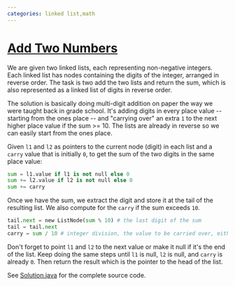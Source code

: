 ```yaml
---
categories: linked list,math
---
```


# [Add Two Numbers](https://leetcode.com/problems/add-two-numbers/)

We are given two linked lists, each representing non-negative integers. Each linked list has nodes containing the digits of the integer, arranged in reverse order. The task is two add the two lists and return the sum, which is also represented as a linked list of digits in reverse order.

The solution is basically doing multi-digit addition on paper the way we were taught back in grade school. It's adding digits in every place value -- starting from the ones place -- and "carrying over" an extra `1` to the next higher place value if the sum >= 10. The lists are already in reverse so we can easily start from the ones place.

Given `l1` and `l2` as pointers to the current node (digit) in each list and a `carry` value that is initially `0`, to get the sum of the two digits in the same place value:

```py
sum = l1.value if l1 is not null else 0
sum += l2.value if l2 is not null else 0
sum += carry
```

Once we have the sum, we extract the digit and store it at the tail of the resulting list. We also compute for the `carry` if the sum exceeds `10`.

```py
tail.next = new ListNode(sum % 10) # the last digit of the sum
tail = tail.next
carry = sum / 10 # integer division, the value to be carried over, either 1 or 0
```

Don't forget to point `l1` and `l2` to the next value or make it null if it's the end of the list. Keep doing the same steps until `l1` is null, `l2` is null, and `carry` is already `0`. Then return the result which is the pointer to the head of the list.

See [Solution.java](./Solution.java) for the complete source code.
